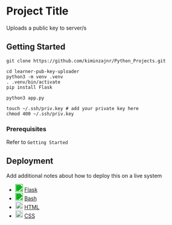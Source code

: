 # Project Title

Uploads a public key to server/s

## Getting Started

```
git clone https://github.com/kiminzajnr/Python_Projects.git
```

```
cd learner-pub-key-uploader
python3 -m venv .venv
. .venv/bin/activate
pip install Flask
```

```
python3 app.py
```
```
touch ~/.ssh/priv.key # add your private key here
chmod 400 ~/.ssh/priv.key
```


### Prerequisites

Refer to `Getting Started`


## Deployment

Add additional notes about how to deploy this on a live system


- <img src="https://img.icons8.com/ios/452/flask.png" alt="Flask" width="20" height="20" style="filter: invert(45%) sepia(100%) saturate(2525%) hue-rotate(88deg) brightness(94%) contrast(91%);"/> [Flask](https://flask.palletsprojects.com/en/3.0.x/)
- <img src="https://img.icons8.com/ios/452/console.png" alt="Bash" width="20" height="20" style="filter: invert(45%) sepia(100%) saturate(2525%) hue-rotate(88deg) brightness(94%) contrast(91%);"/> [Bash](https://www.gnu.org/software/bash/)
- <img src="https://www.w3.org/html/logo/downloads/HTML5_Logo_512.png" alt="HTML" width="20" height="20"/> [HTML](https://developer.mozilla.org/en-US/docs/Web/HTML)
- <img src="https://cdn.iconscout.com/icon/free/png-512/css3-9-1175237.png" alt="CSS" width="20" height="20"/> [CSS](https://developer.mozilla.org/en-US/docs/Web/CSS)


